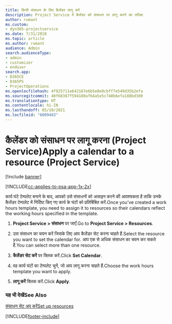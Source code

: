 ```yaml
---
title: किसी संसाधन के लिए कैलेंडर लागू करें
description: Project Service में कैलेंडर को संसाधन पर लागू करने का तरीका
author: rumant
ms.custom:
- dyn365-projectservice
ms.date: 7/31/2018
ms.topic: article
ms.author: rumant
audience: Admin
search.audienceType:
- admin
- customizer
- enduser
search.app:
- D365CE
- D365PS
- ProjectOperations
ms.openlocfilehash: 4f925711e642167e6b5e8e0cbff7e549d35b2efa
ms.sourcegitcommit: 40f68387f594180af64a5e5c748b6efa188bd300
ms.translationtype: HT
ms.contentlocale: hi-IN
ms.lasthandoff: 05/10/2021
ms.locfileid: "6009483"
---
```

# <a name="apply-a-calendar-to-a-resource-project-service"></a><span data-ttu-id="8953c-103">कैलेंडर को संसाधन पर लागू करना (Project Service)</span><span class="sxs-lookup"><span data-stu-id="8953c-103">Apply a calendar to a resource (Project Service)</span></span>

[!include [banner](../includes/psa-now-project-operations.md)]

[!INCLUDE[cc-applies-to-psa-app-1x-2x](../includes/cc-applies-to-psa-app-1x-2x.md)]

<span data-ttu-id="8953c-104">कार्य घंटे टेम्पलेट बनाने के बाद, आपको उसे संसाधनों को असाइन करने की आवश्यकता है ताकि उनके कैलेंडर टेम्पलेट में निर्दिष्ट किए गए कार्य के घंटों को प्रतिबिंबित करें.</span><span class="sxs-lookup"><span data-stu-id="8953c-104">Once you’ve created a work hours template, you need to assign it to resources so their calendars reflect the working hours specified in the template.</span></span>  
  
1.  <span data-ttu-id="8953c-105">**Project Service > संसाधन** पर जाएँ.</span><span class="sxs-lookup"><span data-stu-id="8953c-105">Go to **Project Service > Resources**.</span></span>  
  
2.  <span data-ttu-id="8953c-106">उस संसाधन का चयन करें जिसके लिए आप कैलेंडर सेट करना चाहते हैं.</span><span class="sxs-lookup"><span data-stu-id="8953c-106">Select the resource you want to set the calendar for.</span></span> <span data-ttu-id="8953c-107">आप एक से अधिक संसाधन का चयन कर सकते हैं.</span><span class="sxs-lookup"><span data-stu-id="8953c-107">You can select more than one resource.</span></span>  
  
3.  <span data-ttu-id="8953c-108">**कैलेंडर सेट करें** पर क्लिक करें.</span><span class="sxs-lookup"><span data-stu-id="8953c-108">Click **Set Calendar**.</span></span>  
  
4.  <span data-ttu-id="8953c-109">वह कार्य घंटों का टेम्पलेट चुनें, जो आप लागू करना चाहते हैं.</span><span class="sxs-lookup"><span data-stu-id="8953c-109">Choose the work hours template you want to apply.</span></span>  
  
5.  <span data-ttu-id="8953c-110">**लागू करें** क्लिक करें.</span><span class="sxs-lookup"><span data-stu-id="8953c-110">Click **Apply**.</span></span>  
  
### <a name="see-also"></a><span data-ttu-id="8953c-111">यह भी देखें</span><span class="sxs-lookup"><span data-stu-id="8953c-111">See Also</span></span>  
 [<span data-ttu-id="8953c-112">संसाधन सेट अप करें</span><span class="sxs-lookup"><span data-stu-id="8953c-112">Set up resources</span></span>](../psa/set-up-resources.md)


[!INCLUDE[footer-include](../includes/footer-banner.md)]